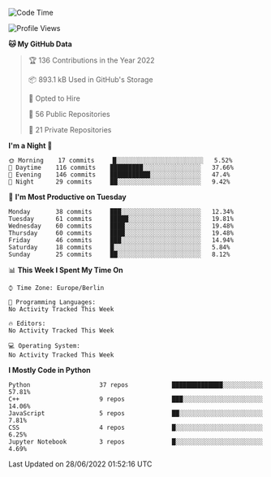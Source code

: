 <!--START_SECTION:waka-->
![Code Time](http://img.shields.io/badge/Code%20Time-0%20secs-blue)

![Profile Views](http://img.shields.io/badge/Profile%20Views-0-blue)

**🐱 My GitHub Data** 

> 🏆 136 Contributions in the Year 2022
 > 
> 📦 893.1 kB Used in GitHub's Storage 
 > 
> 💼 Opted to Hire
 > 
> 📜 56 Public Repositories 
 > 
> 🔑 21 Private Repositories  
 > 
**I'm a Night 🦉** 

```text
🌞 Morning    17 commits     █░░░░░░░░░░░░░░░░░░░░░░░░   5.52% 
🌆 Daytime    116 commits    █████████░░░░░░░░░░░░░░░░   37.66% 
🌃 Evening    146 commits    ███████████░░░░░░░░░░░░░░   47.4% 
🌙 Night      29 commits     ██░░░░░░░░░░░░░░░░░░░░░░░   9.42%

```
📅 **I'm Most Productive on Tuesday** 

```text
Monday       38 commits     ███░░░░░░░░░░░░░░░░░░░░░░   12.34% 
Tuesday      61 commits     █████░░░░░░░░░░░░░░░░░░░░   19.81% 
Wednesday    60 commits     ████░░░░░░░░░░░░░░░░░░░░░   19.48% 
Thursday     60 commits     ████░░░░░░░░░░░░░░░░░░░░░   19.48% 
Friday       46 commits     ███░░░░░░░░░░░░░░░░░░░░░░   14.94% 
Saturday     18 commits     █░░░░░░░░░░░░░░░░░░░░░░░░   5.84% 
Sunday       25 commits     ██░░░░░░░░░░░░░░░░░░░░░░░   8.12%

```


📊 **This Week I Spent My Time On** 

```text
⌚︎ Time Zone: Europe/Berlin

💬 Programming Languages: 
No Activity Tracked This Week

🔥 Editors: 
No Activity Tracked This Week

💻 Operating System: 
No Activity Tracked This Week

```

**I Mostly Code in Python** 

```text
Python                   37 repos            ██████████████░░░░░░░░░░░   57.81% 
C++                      9 repos             ███░░░░░░░░░░░░░░░░░░░░░░   14.06% 
JavaScript               5 repos             ██░░░░░░░░░░░░░░░░░░░░░░░   7.81% 
CSS                      4 repos             █░░░░░░░░░░░░░░░░░░░░░░░░   6.25% 
Jupyter Notebook         3 repos             █░░░░░░░░░░░░░░░░░░░░░░░░   4.69%

```



 Last Updated on 28/06/2022 01:52:16 UTC
<!--END_SECTION:waka-->　　
